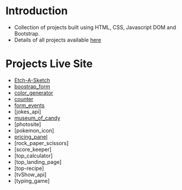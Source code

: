 # Introduction
- Collection of projects built using HTML, CSS, Javascript DOM and Bootstrap.
- Details of all projects available [here](https://chewzzz1014.github.io/portfolio-website-projects-page/)


# Projects Live Site
- [Etch-A-Sketch](https://chewzzz-etch-a-sketch.netlify.app/)
- [boostrap_form](https://chewzzz-boostrap-form.netlify.app/)
- [color_generator](https://chewzzz-color-generator.netlify.app/)
- [counter](https://chewzzz-counter.netlify.app/)
- [form_events](https://chewzzz-form-events.netlify.app/)
- [jokes_api]
- [museum_of_candy](https://chewzzz-museum-of-candy.netlify.app/)
- [photosite]
- [pokemon_icon]
- [pricing_panel](https://chewzzz-pricing-panel.netlify.app/)
- [rock_paper_scissors]
- [score_keeper]
- [top_calculator]
- [top_landing_page]
- [top-recipe]
- [tvShow_api]
- [typing_game]

